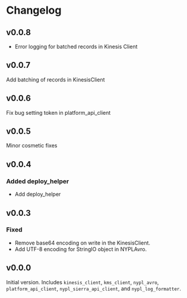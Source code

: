 # Changelog

## v0.0.8
- Error logging for batched records in Kinesis Client

## v0.0.7
Add batching of records in KinesisClient

## v0.0.6
Fix bug setting token in platform_api_client

## v0.0.5
Minor cosmetic fixes

## v0.0.4
### Added deploy_helper
- Add deploy_helper

## v0.0.3
### Fixed
- Remove base64 encoding on write in the KinesisClient.
- Add UTF-8 encoding for StringIO object in NYPLAvro.

## v0.0.0

Initial version. Includes `kinesis_client`, `kms_client`, `nypl_avro`, `platform_api_client`,
`nypl_sierra_api_client`, and `nypl_log_formatter`.
